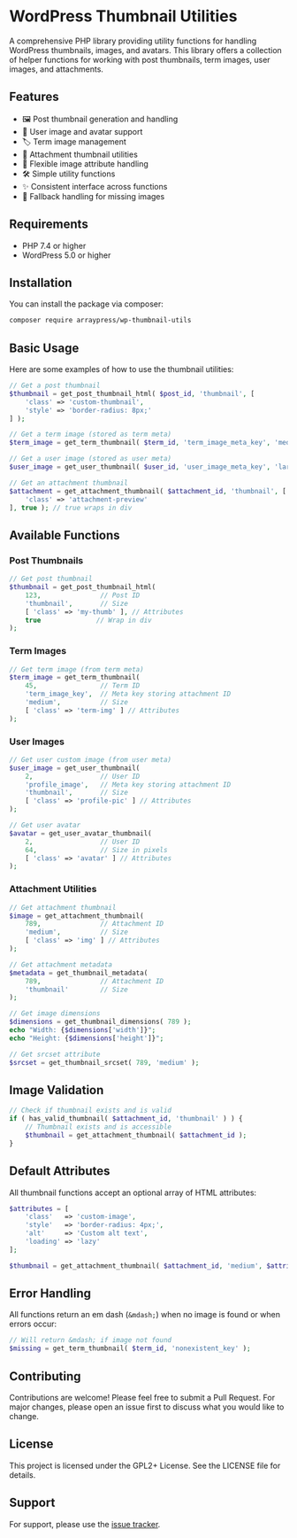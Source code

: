 # WordPress Thumbnail Utilities

A comprehensive PHP library providing utility functions for handling WordPress thumbnails, images, and avatars. This library offers a collection of helper functions for working with post thumbnails, term images, user images, and attachments.

## Features

- 🖼️ Post thumbnail generation and handling
- 👤 User image and avatar support
- 🏷️ Term image management
- 📎 Attachment thumbnail utilities
- 🎨 Flexible image attribute handling
- 🛠️ Simple utility functions
- ✨ Consistent interface across functions
- 🔄 Fallback handling for missing images

## Requirements

- PHP 7.4 or higher
- WordPress 5.0 or higher

## Installation

You can install the package via composer:

```bash
composer require arraypress/wp-thumbnail-utils
```

## Basic Usage

Here are some examples of how to use the thumbnail utilities:

```php
// Get a post thumbnail
$thumbnail = get_post_thumbnail_html( $post_id, 'thumbnail', [
	'class' => 'custom-thumbnail',
	'style' => 'border-radius: 8px;'
] );

// Get a term image (stored as term meta)
$term_image = get_term_thumbnail( $term_id, 'term_image_meta_key', 'medium' );

// Get a user image (stored as user meta)
$user_image = get_user_thumbnail( $user_id, 'user_image_meta_key', 'large' );

// Get an attachment thumbnail
$attachment = get_attachment_thumbnail( $attachment_id, 'thumbnail', [
	'class' => 'attachment-preview'
], true ); // true wraps in div
```

## Available Functions

### Post Thumbnails

```php
// Get post thumbnail
$thumbnail = get_post_thumbnail_html(
	123,               // Post ID
	'thumbnail',       // Size
	[ 'class' => 'my-thumb' ], // Attributes
	true              // Wrap in div
);
```

### Term Images

```php
// Get term image (from term meta)
$term_image = get_term_thumbnail(
	45,                // Term ID
	'term_image_key',  // Meta key storing attachment ID
	'medium',          // Size
	[ 'class' => 'term-img' ] // Attributes
);
```

### User Images

```php
// Get user custom image (from user meta)
$user_image = get_user_thumbnail(
	2,                 // User ID
	'profile_image',   // Meta key storing attachment ID
	'thumbnail',       // Size
	[ 'class' => 'profile-pic' ] // Attributes
);

// Get user avatar
$avatar = get_user_avatar_thumbnail(
	2,                 // User ID
	64,                // Size in pixels
	[ 'class' => 'avatar' ] // Attributes
);
```

### Attachment Utilities

```php
// Get attachment thumbnail
$image = get_attachment_thumbnail(
	789,               // Attachment ID
	'medium',          // Size
	[ 'class' => 'img' ] // Attributes
);

// Get attachment metadata
$metadata = get_thumbnail_metadata(
	789,               // Attachment ID
	'thumbnail'        // Size
);

// Get image dimensions
$dimensions = get_thumbnail_dimensions( 789 );
echo "Width: {$dimensions['width']}";
echo "Height: {$dimensions['height']}";

// Get srcset attribute
$srcset = get_thumbnail_srcset( 789, 'medium' );
```

## Image Validation

```php
// Check if thumbnail exists and is valid
if ( has_valid_thumbnail( $attachment_id, 'thumbnail' ) ) {
	// Thumbnail exists and is accessible
	$thumbnail = get_attachment_thumbnail( $attachment_id );
}
```

## Default Attributes

All thumbnail functions accept an optional array of HTML attributes:

```php
$attributes = [
	'class'   => 'custom-image',
	'style'   => 'border-radius: 4px;',
	'alt'     => 'Custom alt text',
	'loading' => 'lazy'
];

$thumbnail = get_attachment_thumbnail( $attachment_id, 'medium', $attributes );
```

## Error Handling

All functions return an em dash (`&mdash;`) when no image is found or when errors occur:

```php
// Will return &mdash; if image not found
$missing = get_term_thumbnail( $term_id, 'nonexistent_key' );
```

## Contributing

Contributions are welcome! Please feel free to submit a Pull Request. For major changes, please open an issue first to discuss what you would like to change.

## License

This project is licensed under the GPL2+ License. See the LICENSE file for details.

## Support

For support, please use the [issue tracker](https://github.com/arraypress/wp-thumbnail-utils/issues).
